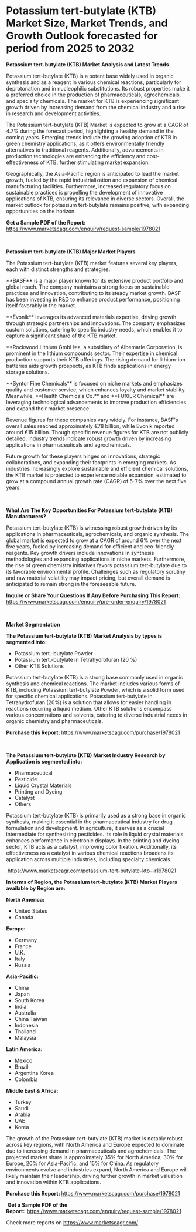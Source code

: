 <p><h1>Potassium tert-butylate (KTB) Market Size, Market Trends, and Growth Outlook forecasted for period from 2025 to 2032</h1></p><p><strong>Potassium tert-butylate (KTB) Market Analysis and Latest Trends</strong></p>
<p><p>Potassium tert-butylate (KTB) is a potent base widely used in organic synthesis and as a reagent in various chemical reactions, particularly for deprotonation and in nucleophilic substitutions. Its robust properties make it a preferred choice in the production of pharmaceuticals, agrochemicals, and specialty chemicals. The market for KTB is experiencing significant growth driven by increasing demand from the chemical industry and a rise in research and development activities.</p><p>The Potassium tert-butylate (KTB) Market is expected to grow at a CAGR of 4.7% during the forecast period, highlighting a healthy demand in the coming years. Emerging trends include the growing adoption of KTB in green chemistry applications, as it offers environmentally friendly alternatives to traditional reagents. Additionally, advancements in production technologies are enhancing the efficiency and cost-effectiveness of KTB, further stimulating market expansion.</p><p>Geographically, the Asia-Pacific region is anticipated to lead the market growth, fueled by the rapid industrialization and expansion of chemical manufacturing facilities. Furthermore, increased regulatory focus on sustainable practices is propelling the development of innovative applications of KTB, ensuring its relevance in diverse sectors. Overall, the market outlook for potassium tert-butylate remains positive, with expanding opportunities on the horizon.</p></p>
<p><strong>Get a Sample PDF of the Report:&nbsp;</strong> <a href="https://www.marketscagr.com/enquiry/request-sample/1978021?utm_campaign=1995&utm_medium=2&utm_source=Github&utm_content=ia&utm_term=04022025&utm_id=potassium-tert-butylate-ktb">https://www.marketscagr.com/enquiry/request-sample/1978021</a></p>
<p>&nbsp;</p>
<p><strong>Potassium tert-butylate (KTB) Major Market Players</strong></p>
<p><p>The Potassium tert-butylate (KTB) market features several key players, each with distinct strengths and strategies. </p><p>**BASF** is a major player known for its extensive product portfolio and global reach. The company maintains a strong focus on sustainable practices and innovation, contributing to its steady market growth. BASF has been investing in R&D to enhance product performance, positioning itself favorably in the market.</p><p>**Evonik** leverages its advanced materials expertise, driving growth through strategic partnerships and innovations. The company emphasizes custom solutions, catering to specific industry needs, which enables it to capture a significant share of the KTB market.</p><p>**Rockwood Lithium GmbH**, a subsidiary of Albemarle Corporation, is prominent in the lithium compounds sector. Their expertise in chemical production supports their KTB offerings. The rising demand for lithium-ion batteries aids growth prospects, as KTB finds applications in energy storage solutions.</p><p>**Syntor Fine Chemicals** is focused on niche markets and emphasizes quality and customer service, which enhances loyalty and market stability. Meanwhile, **Health Chemicals Co.** and **FUXIER Chemical** are leveraging technological advancements to improve production efficiencies and expand their market presence.</p><p>Revenue figures for these companies vary widely. For instance, BASF's overall sales reached approximately €78 billion, while Evonik reported around €15 billion. Though specific revenue figures for KTB are not publicly detailed, industry trends indicate robust growth driven by increasing applications in pharmaceuticals and agrochemicals.</p><p>Future growth for these players hinges on innovations, strategic collaborations, and expanding their footprints in emerging markets. As industries increasingly explore sustainable and efficient chemical solutions, the KTB market is projected to experience notable expansion, estimated to grow at a compound annual growth rate (CAGR) of 5-7% over the next five years.</p></p>
<p>&nbsp;</p>
<p><strong>What Are The Key Opportunities For Potassium tert-butylate (KTB) Manufacturers?</strong></p>
<p><p>Potassium tert-butylate (KTB) is witnessing robust growth driven by its applications in pharmaceuticals, agrochemicals, and organic synthesis. The global market is expected to grow at a CAGR of around 6% over the next five years, fueled by increasing demand for efficient and eco-friendly reagents. Key growth drivers include innovations in synthesis methodologies and expanding applications in niche markets. Furthermore, the rise of green chemistry initiatives favors potassium tert-butylate due to its favorable environmental profile. Challenges such as regulatory scrutiny and raw material volatility may impact pricing, but overall demand is anticipated to remain strong in the foreseeable future.</p></p>
<p><strong>Inquire or Share Your Questions If Any Before Purchasing This Report:</strong> <a href="https://www.marketscagr.com/enquiry/pre-order-enquiry/1978021?utm_campaign=1995&utm_medium=2&utm_source=Github&utm_content=ia&utm_term=04022025&utm_id=potassium-tert-butylate-ktb">https://www.marketscagr.com/enquiry/pre-order-enquiry/1978021</a></p>
<p>&nbsp;</p>
<p><strong>Market Segmentation</strong></p>
<p><strong>The Potassium tert-butylate (KTB) Market Analysis by types is segmented into:</strong></p>
<p><ul><li>Potassium tert.-butylate Powder</li><li>Potassium tert.-butylate in Tetrahydrofuran (20 %)</li><li>Other KTB Solutions</li></ul></p>
<p><p>Potassium tert-butylate (KTB) is a strong base commonly used in organic synthesis and chemical reactions. The market includes various forms of KTB, including Potassium tert-butylate Powder, which is a solid form used for specific chemical applications. Potassium tert-butylate in Tetrahydrofuran (20%) is a solution that allows for easier handling in reactions requiring a liquid medium. Other KTB solutions encompass various concentrations and solvents, catering to diverse industrial needs in organic chemistry and pharmaceuticals.</p></p>
<p><strong>Purchase this Report:&nbsp;</strong><a href="https://www.marketscagr.com/purchase/1978021?utm_campaign=1995&utm_medium=2&utm_source=Github&utm_content=ia&utm_term=04022025&utm_id=potassium-tert-butylate-ktb">https://www.marketscagr.com/purchase/1978021</a></p>
<p>&nbsp;</p>
<p><strong>The Potassium tert-butylate (KTB) Market Industry Research by Application is segmented into:</strong></p>
<p><ul><li>Pharmaceutical</li><li>Pesticide</li><li>Liquid Crystal Materials</li><li>Printing and Dyeing</li><li>Catalyst</li><li>Others</li></ul></p>
<p><p>Potassium tert-butylate (KTB) is primarily used as a strong base in organic synthesis, making it essential in the pharmaceutical industry for drug formulation and development. In agriculture, it serves as a crucial intermediate for synthesizing pesticides. Its role in liquid crystal materials enhances performance in electronic displays. In the printing and dyeing sector, KTB acts as a catalyst, improving color fixation. Additionally, its effectiveness as a catalyst in various chemical reactions broadens its application across multiple industries, including specialty chemicals.</p></p>
<p><a href="https://www.marketscagr.com/potassium-tert-butylate-ktb--r1978021?utm_campaign=1995&utm_medium=2&utm_source=Github&utm_content=ia&utm_term=04022025&utm_id=potassium-tert-butylate-ktb">&nbsp;https://www.marketscagr.com/potassium-tert-butylate-ktb--r1978021</a></p>
<p><strong>In terms of Region, the Potassium tert-butylate (KTB) Market Players available by Region are:</strong></p>
<p>
    <p> <strong> North America: </strong>
        <ul>
            <li>United States</li>
            <li>Canada</li>
        </ul>
        </p> 
    <p> <strong> Europe: </strong>
        <ul>
            <li>Germany</li>
            <li>France</li>
            <li>U.K.</li>
            <li>Italy</li>
            <li>Russia</li>
        </ul>
        </p> 
    <p> <strong> Asia-Pacific: </strong>
        <ul>
            <li>China</li>
            <li>Japan</li>
            <li>South Korea</li>
            <li>India</li>
            <li>Australia</li>
            <li>China Taiwan</li>
            <li>Indonesia</li>
            <li>Thailand</li>
            <li>Malaysia</li>
        </ul>
        </p> 
    <p> <strong> Latin America: </strong>
        <ul>
            <li>Mexico</li>
            <li>Brazil</li>
            <li>Argentina Korea</li>
            <li>Colombia</li>
        </ul>
        </p> 
    <p> <strong> Middle East & Africa: </strong>
        <ul>
            <li>Turkey</li>
            <li>Saudi</li>
            <li>Arabia</li>
            <li>UAE</li>
            <li>Korea</li>
        </ul>
    </p>
    </p>
<p><p>The growth of the Potassium tert-butylate (KTB) market is notably robust across key regions, with North America and Europe expected to dominate due to increasing demand in pharmaceuticals and agrochemicals. The projected market share is approximately 35% for North America, 30% for Europe, 20% for Asia-Pacific, and 15% for China. As regulatory environments evolve and industries expand, North America and Europe will likely maintain their leadership, driving further growth in market valuation and innovation within KTB applications.</p></p>
<p><strong>Purchase this Report: </strong><a href="https://www.marketscagr.com/purchase/1978021?utm_campaign=1995&utm_medium=2&utm_source=Github&utm_content=ia&utm_term=04022025&utm_id=potassium-tert-butylate-ktb">https://www.marketscagr.com/purchase/1978021</a></p>
<p>&nbsp;<strong>Get a Sample PDF of the Report:&nbsp;&nbsp;</strong><a href="https://www.marketscagr.com/enquiry/request-sample/1978021?utm_campaign=1995&utm_medium=2&utm_source=Github&utm_content=ia&utm_term=04022025&utm_id=potassium-tert-butylate-ktb">https://www.marketscagr.com/enquiry/request-sample/1978021</a></p>
<p><strong></strong></p>
<p>Check more reports on <a href="https://www.marketscagr.com/?utm_campaign=1995&utm_medium=2&utm_source=Github&utm_content=ia&utm_term=04022025&utm_id=potassium-tert-butylate-ktb">https://www.marketscagr.com/</a></p>